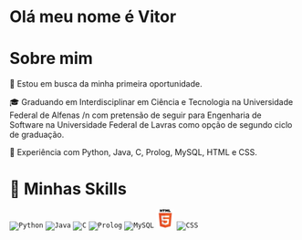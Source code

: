 # <strong>Olá meu nome é Vitor</strong>

# Sobre mim
🏢 Estou em busca da minha primeira oportunidade.

🎓 Graduando em Interdisciplinar em Ciência e Tecnologia na Universidade Federal de Alfenas /n com pretensão de seguir para Engenharia de Software na Universidade Federal de Lavras como opção de segundo ciclo de graduação.

🔭 Experiência com Python, Java, C, Prolog, MySQL, HTML e CSS.


# 🚀 Minhas Skills

  <code><img height="32" src="https://upload.wikimedia.org/wikipedia/commons/thumb/c/c3/Python-logo-notext.svg/2048px-Python-logo-notext.svg.png" alt="Python"/></code>
  <code><img height="32" src="https://en.wikipedia.org/wiki/File:Java_programming_language_logo.svg" alt="Java"/></code>
  <code><img height="32" src="https://cdn.iconscout.com/icon/free/png-512/c-programming-569564.png" alt="C"/></code>
  <code><img height="32" src="https://res.cloudinary.com/canonical/image/fetch/f_auto,q_auto,fl_sanitize,w_60,h_60/https://dashboard.snapcraft.io/site_media/appmedia/2020/04/Prolog-logo-512.png" alt="Prolog"/></code>
  <code><img height="32" src="https://pipedream.com/s.v0/app_1YMhwo/logo/orig" alt="MySQL"/></code>
  <code><img height="32" src="https://raw.githubusercontent.com/github/explore/80688e429a7d4ef2fca1e82350fe8e3517d3494d/topics/html/html.png" alt="HTML5"/></code>
  <code><img height="32" src="https://upload.wikimedia.org/wikipedia/commons/thumb/d/d5/CSS3_logo_and_wordmark.svg/120px-CSS3_logo_and_wordmark.svg.png" alt="CSS"/></code>
  
